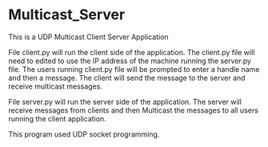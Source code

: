 # Multicast_Server

This is a UDP Multicast Client Server Application

File client.py will run the client side of the application. The client.py file will need to edited to use the IP address of the machine running the server.py file. The users running client.py file will be prompted to enter a handle name and then a message. The client will send the message to the server and receive multicast messages.

File server.py will run the server side of the application. The server will receive messages from clients and then Multicast the messages to all users running the client application.

This program used UDP socket programming.
